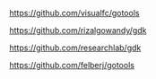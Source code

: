https://github.com/visualfc/gotools

https://github.com/rizalgowandy/gdk

https://github.com/researchlab/gdk

https://github.com/felberj/gotools
